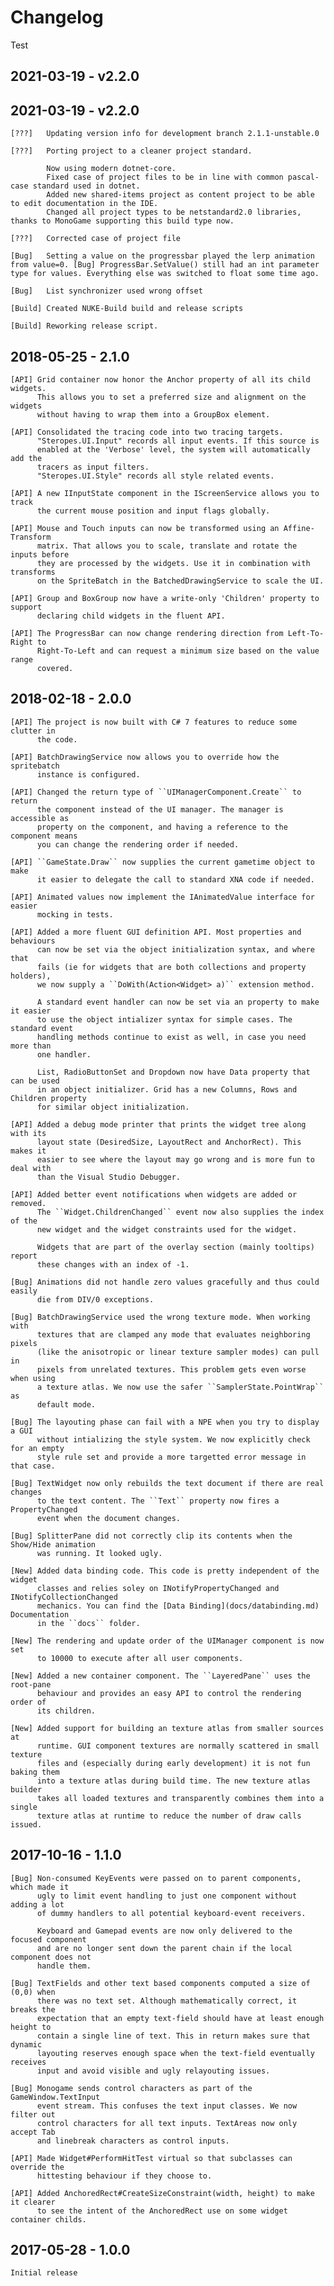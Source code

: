 # Changelog

Test

## 2021-03-19 - v2.2.0

## 2021-03-19 - v2.2.0

    [???]   Updating version info for development branch 2.1.1-unstable.0

    [???]   Porting project to a cleaner project standard.

            Now using modern dotnet-core.
            Fixed case of project files to be in line with common pascal-case standard used in dotnet.
            Added new shared-items project as content project to be able to edit documentation in the IDE.
            Changed all project types to be netstandard2.0 libraries, thanks to MonoGame supporting this build type now.
            
    [???]   Corrected case of project file

    [Bug]   Setting a value on the progressbar played the lerp animation from value=0. [Bug] ProgressBar.SetValue() still had an int parameter type for values. Everything else was switched to float some time ago.

    [Bug]   List synchronizer used wrong offset

    [Build] Created NUKE-Build build and release scripts

    [Build] Reworking release script.

## 2018-05-25 - 2.1.0

    [API] Grid container now honor the Anchor property of all its child widgets.
          This allows you to set a preferred size and alignment on the widgets
          without having to wrap them into a GroupBox element.

    [API] Consolidated the tracing code into two tracing targets. 
          "Steropes.UI.Input" records all input events. If this source is 
          enabled at the 'Verbose' level, the system will automatically add the
          tracers as input filters.
          "Steropes.UI.Style" records all style related events.

    [API] A new IInputState component in the IScreenService allows you to track
          the current mouse position and input flags globally. 

    [API] Mouse and Touch inputs can now be transformed using an Affine-Transform
          matrix. That allows you to scale, translate and rotate the inputs before
          they are processed by the widgets. Use it in combination with transforms
          on the SpriteBatch in the BatchedDrawingService to scale the UI.

    [API] Group and BoxGroup now have a write-only 'Children' property to support
          declaring child widgets in the fluent API.

    [API] The ProgressBar can now change rendering direction from Left-To-Right to 
          Right-To-Left and can request a minimum size based on the value range
          covered.

## 2018-02-18 - 2.0.0

    [API] The project is now built with C# 7 features to reduce some clutter in
          the code. 
          
    [API] BatchDrawingService now allows you to override how the spritebatch 
          instance is configured.
          
    [API] Changed the return type of ``UIManagerComponent.Create`` to return 
          the component instead of the UI manager. The manager is accessible as 
          property on the component, and having a reference to the component means 
          you can change the rendering order if needed.
    
    [API] ``GameState.Draw`` now supplies the current gametime object to make
          it easier to delegate the call to standard XNA code if needed.
    
    [API] Animated values now implement the IAnimatedValue interface for easier
          mocking in tests. 
          
    [API] Added a more fluent GUI definition API. Most properties and behaviours 
          can now be set via the object initialization syntax, and where that 
          fails (ie for widgets that are both collections and property holders),
          we now supply a ``DoWith(Action<Widget> a)`` extension method. 
          
          A standard event handler can now be set via an property to make it easier
          to use the object intializer syntax for simple cases. The standard event
          handling methods continue to exist as well, in case you need more than 
          one handler.  
          
          List, RadioButtonSet and Dropdown now have Data property that can be used 
          in an object initializer. Grid has a new Columns, Rows and Children property 
          for similar object initialization.
          
    [API] Added a debug mode printer that prints the widget tree along with its
          layout state (DesiredSize, LayoutRect and AnchorRect). This makes it 
          easier to see where the layout may go wrong and is more fun to deal with
          than the Visual Studio Debugger.      
          
    [API] Added better event notifications when widgets are added or removed.
          The ``Widget.ChildrenChanged`` event now also supplies the index of the
          new widget and the widget constraints used for the widget.
          
          Widgets that are part of the overlay section (mainly tooltips) report
          these changes with an index of -1. 
                
    [Bug] Animations did not handle zero values gracefully and thus could easily
          die from DIV/0 exceptions.      
    
    [Bug] BatchDrawingService used the wrong texture mode. When working with 
          textures that are clamped any mode that evaluates neighboring pixels
          (like the anisotropic or linear texture sampler modes) can pull in
          pixels from unrelated textures. This problem gets even worse when using
          a texture atlas. We now use the safer ``SamplerState.PointWrap`` as 
          default mode.            

    [Bug] The layouting phase can fail with a NPE when you try to display a GUI 
          without intializing the style system. We now explicitly check for an empty
          style rule set and provide a more targetted error message in that case.

    [Bug] TextWidget now only rebuilds the text document if there are real changes
          to the text content. The ``Text`` property now fires a PropertyChanged
          event when the document changes. 
     
    [Bug] SplitterPane did not correctly clip its contents when the Show/Hide animation
          was running. It looked ugly.
 
    [New] Added data binding code. This code is pretty independent of the widget
          classes and relies soley on INotifyPropertyChanged and INotifyCollectionChanged
          mechanics. You can find the [Data Binding](docs/databinding.md) Documentation
          in the ``docs`` folder.

    [New] The rendering and update order of the UIManager component is now set 
          to 10000 to execute after all user components.

    [New] Added a new container component. The ``LayeredPane`` uses the root-pane
          behaviour and provides an easy API to control the rendering order of 
          its children. 

    [New] Added support for building an texture atlas from smaller sources at 
          runtime. GUI component textures are normally scattered in small texture
          files and (especially during early development) it is not fun baking them 
          into a texture atlas during build time. The new texture atlas builder
          takes all loaded textures and transparently combines them into a single 
          texture atlas at runtime to reduce the number of draw calls issued.  

## 2017-10-16 - 1.1.0

    [Bug] Non-consumed KeyEvents were passed on to parent components, which made it 
          ugly to limit event handling to just one component without adding a lot
          of dummy handlers to all potential keyboard-event receivers.

          Keyboard and Gamepad events are now only delivered to the focused component
          and are no longer sent down the parent chain if the local component does not
          handle them.

    [Bug] TextFields and other text based components computed a size of (0,0) when
          there was no text set. Although mathematically correct, it breaks the
          expectation that an empty text-field should have at least enough height to 
          contain a single line of text. This in return makes sure that dynamic 
          layouting reserves enough space when the text-field eventually receives
          input and avoid visible and ugly relayouting issues.

    [Bug] Monogame sends control characters as part of the GameWindow.TextInput
          event stream. This confuses the text input classes. We now filter out
          control characters for all text inputs. TextAreas now only accept Tab
          and linebreak characters as control inputs.

    [API] Made Widget#PerformHitTest virtual so that subclasses can override the
          hittesting behaviour if they choose to. 

    [API] Added AnchoredRect#CreateSizeConstraint(width, height) to make it clearer
          to see the intent of the AnchoredRect use on some widget container childs.

## 2017-05-28 - 1.0.0

    Initial release


